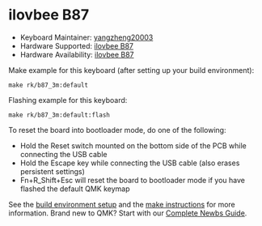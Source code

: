 # ilovbee B87

* Keyboard Maintainer: [yangzheng20003](https://github.com/yangzheng20003)
* Hardware Supported: [ilovbee B87](https://www.amazon.com/iLovBee-Wireless-Mechanical-Bluetooth-Swappable/dp/B0D1XLXGBK?th=1)
* Hardware Availability: [ilovbee B87](http://www.rkgaming.com)

Make example for this keyboard (after setting up your build environment):

    make rk/b87_3m:default
        
Flashing example for this keyboard:

    make rk/b87_3m:default:flash

To reset the board into bootloader mode, do one of the following:

* Hold the Reset switch mounted on the bottom side of the PCB while connecting the USB cable
* Hold the Escape key while connecting the USB cable (also erases persistent settings)
* Fn+R_Shift+Esc will reset the board to bootloader mode if you have flashed the default QMK keymap

See the [build environment setup](https://docs.qmk.fm/#/getting_started_build_tools) and the [make instructions](https://docs.qmk.fm/#/getting_started_make_guide) for more information. Brand new to QMK? Start with our [Complete Newbs Guide](https://docs.qmk.fm/#/newbs).
